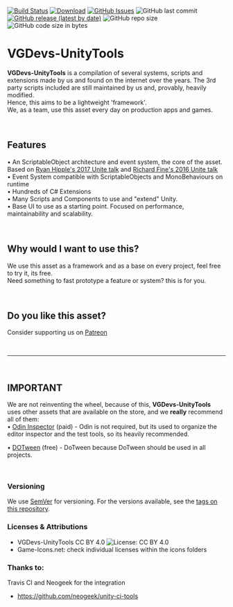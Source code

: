 

[![Build Status](https://travis-ci.org/VGDevs/VGDevs-UnityTools.svg?branch=master)](https://travis-ci.org/VGDevs/VGDevs-UnityTools) 
[![Download](https://img.shields.io/github/downloads/VGDevs/VGDevs-UnityTools/total)](https://github.com/VGDevs/VGDevs-UnityTools/releases) 
[![GitHub Issues](https://img.shields.io/github/issues/VGDevs/VGDevs-UnityTools)](https://github.com/VGDevs/VGDevs-UnityTools/issues) 
![GitHub last commit](https://img.shields.io/github/last-commit/VGDevs/VGDevs-UnityTools) 
[![GitHub release (latest by date)](https://img.shields.io/github/v/release/VGDevs/VGDevs-UnityTools)](https://github.com/VGDevs/VGDevs-UnityTools/releases) 
![GitHub repo size](https://img.shields.io/github/repo-size/VGDevs/VGDevs-UnityTools) ![GitHub code size in bytes](https://img.shields.io/github/languages/code-size/VGDevs/VGDevs-UnityTools)

# VGDevs-UnityTools

**VGDevs-UnityTools** is a compilation of several systems, scripts and extensions made by us and found on the internet over the years. The 3rd party scripts included are still maintained by us and, provably, heavily modified.  
Hence, this aims to be a lightweight 'framework'.  
We, as a team, use this asset every day on production apps and games.

&nbsp;

## **Features**  
• An ScriptableObject architecture and event system, the core of the asset. Based on [Ryan Hipple's 2017 Unite talk](https://www.youtube.com/watch?v=raQ3iHhE_Kk) and [Richard Fine's 2016 Unite talk](https://www.youtube.com/watch?v=6vmRwLYWNRo)  
• Event System compatible with ScriptableObjects and MonoBehaviours on runtime  
• Hundreds of C# Extensions  
• Many Scripts and Components to use and "extend" Unity.  
• Base UI to use as a starting point. Focused on performance, maintainability and scalability.

&nbsp;

## **Why would I want to use this?**  
We use this asset as a framework and as a base on every project, feel free to try it, its free.  
Need something to fast prototype a feature or system? this is for you.

&nbsp;

## **Do you like this asset?**  
Consider supporting us on [Patreon](https://www.patreon.com/vgdevs)  

&nbsp;

---

&nbsp;

## **IMPORTANT**  
We are not reinventing the wheel, because of this, **VGDevs-UnityTools** uses other assets that are available on the store, and we **really** recommend all of them:  
• [Odin Inspector](https://assetstore.unity.com/packages/tools/utilities/odin-inspector-and-serializer-89041) (paid) - Odin is not required, but its used to organize the editor inspector and the test tools, so its heavily recommended.

• [DOTween](https://assetstore.unity.com/packages/tools/animation/dotween-hotween-v2-27676) (free) - DoTween because DoTween should be used in all projects.

&nbsp;


### Versioning

We use [SemVer](http://semver.org/) for versioning. For the versions available, see the [tags on this repository](https://github.com/VGDevs/VGDevs-UnityTools/tags). 

### Licenses & Attributions 

- VGDevs-UnityTools CC BY 4.0 ![License: CC BY 4.0](https://img.shields.io/github/license/VGDevs/VGDevs-UnityTools)
- Game-Icons.net: check individual licenses within the icons folders 


### Thanks to:

Travis CI and Neogeek for the integration
- https://github.com/neogeek/unity-ci-tools

